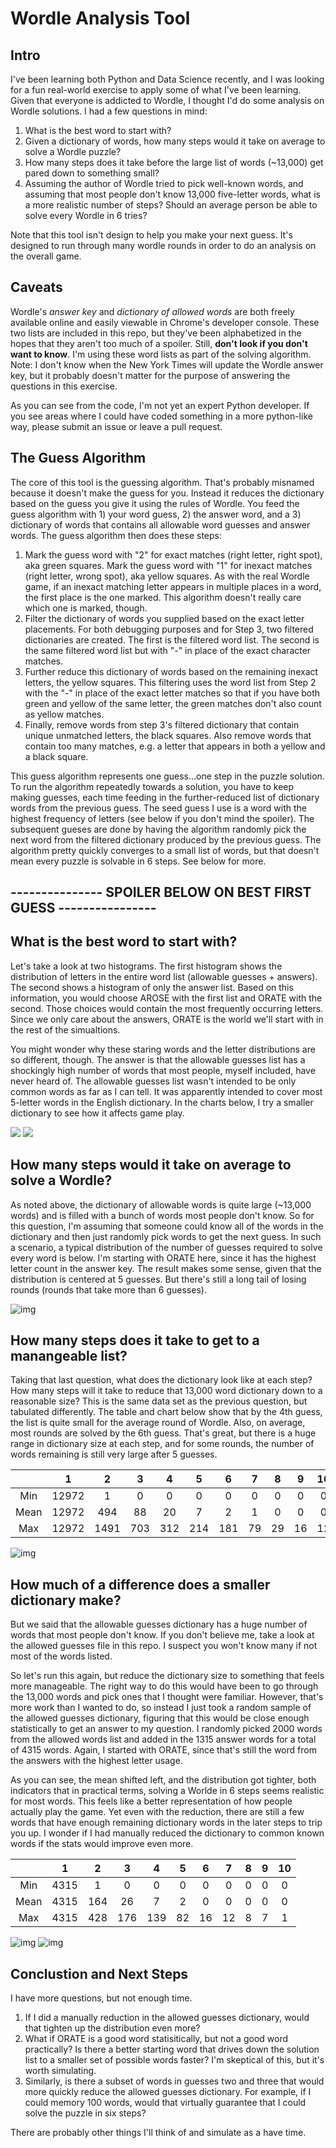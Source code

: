 # Wordle Analysis Tool

## Intro

I've been learning both Python and Data Science recently, and I was looking for a fun real-world exercise to apply some of what I've been learning. Given that everyone is addicted to Wordle, I thought I'd do some analysis on Wordle solutions. I had a few questions in mind:

1. What is the best word to start with?
2. Given a dictionary of words, how many steps would it take on average to solve a Wordle puzzle?
3. How many steps does it take before the large list of words (~13,000) get pared down to something small?
4. Assuming the author of Wordle tried to pick well-known words, and assuming that most people don't know 13,000 five-letter words, what is a more realistic number of steps? Should an average person be able to solve every Wordle in 6 tries?

Note that this tool isn't design to help you make your next guess. It's designed to run through many wordle rounds in order to do an analysis on the overall game.

## Caveats

Wordle's *answer key* and *dictionary of allowed words* are both freely available online and easily viewable in Chrome's developer console. These two lists are included in this repo, but they've been alphabetized in the hopes that they aren't too much of a spoiler. Still, **don't look if you don't want to know**. I'm using these word lists as part of the solving algorithm. Note: I don't know when the New York Times will update the Wordle answer key, but it probably doesn't matter for the purpose of answering the questions in this exercise.

As you can see from the code, I'm not yet an expert Python developer. If you see areas where I could have coded something in a more python-like way, please submit an issue or leave a pull request.

## The Guess Algorithm

The core of this tool is the guessing algorithm. That's probably misnamed because it doesn't make the guess for you. Instead it reduces the dictionary based on the guess you give it using the rules of Wordle. You feed the guess algorithm with 1) your word guess, 2) the answer word, and a 3) dictionary of words that contains all allowable word guesses and answer words. The guess algorithm then does these steps:

1. Mark the guess word with "2" for exact matches (right letter, right spot), aka green squares. Mark the guess word with "1" for inexact matches (right letter, wrong spot), aka yellow squares. As with the real Wordle game, if an inexact matching letter appears in multiple places in a word, the first place is the one marked. This algorithm doesn't really care which one is marked, though.
2. Filter the dictionary of words you supplied based on the exact letter placements. For both debugging purposes and for Step 3, two filtered dictionaries are created. The first is the filtered word list. The second is the same filtered word list but with "-" in place of the exact character matches.
3. Further reduce this dictionary of words based on the remaining inexact letters, the yellow squares. This filtering uses the word list from Step 2 with the "-" in place of the exact letter matches so that if you have both green and yellow of the same letter, the green matches don't also count as yellow matches.
4. Finally, remove words from step 3's filtered dictionary that contain unique unmatched letters, the black squares. Also remove words that contain too many matches, e.g. a letter that appears in both a yellow and a black square.

This guess algorithm represents one guess...one step in the puzzle solution. To run the algorithm repeatedly towards a solution, you have to keep making guesses, each time feeding in the further-reduced list of dictionary words from the previous guess. The seed guess I use is a word with the highest frequency of letters (see below if you don't mind the spoiler). The subsequent gueses are done by having the algorithm randomly pick the next word from the filtered dictionary produced by the previous guess. The algorithm pretty quickly converges to a small list of words, but that doesn't mean every puzzle is solvable in 6 steps. See below for more.

## --------------- SPOILER BELOW ON BEST FIRST GUESS ----------------

## What is the best word to start with?

Let's take a look at two histograms. The first histogram shows the distribution of letters in the entire word list (allowable guesses + answers). The second shows a histogram of only the answer list. Based on this information, you would choose AROSE with the first list and ORATE with the second. Those choices would contain the most frequently occurring letters. Since we only care about the answers, ORATE is the world we'll start with in the rest of the simualtions.

You might wonder why these staring words and the letter distributions are so different, though. The answer is that the allowable guesses list has a shockingly high number of words that most people, myself included, have never heard of. The allowable guesses list wasn't intended to be only common words as far as I can tell. It was apparently intended to cover most 5-letter words in the English dictionary. In the charts below, I try a smaller dictionary to see how it affects game play.

![](FullHistogram.png)
![](AnswersHistogram.png)

## How many steps would it take on average to solve a Wordle?

As noted above, the dictionary of allowable words is quite large (~13,000 words) and is filled with a bunch of words most people don't know. So for this question, I'm assuming that someone could know all of the words in the dictionary and then just randomly pick words to get the next guess. In such a scenario, a typical distribution of the number of guesses required to solve every word is below. I'm starting with ORATE here, since it has the highest letter count in the answer key. The result makes some sense, given that the distribution is centered at 5 guesses. But there's still a long tail of losing rounds (rounds that take more than 6 guesses).

![img](NumStepsHistogram.png)

## How many steps does it take to get to a manangeable list?

Taking that last question, what does the dictionary look like at each step? How many steps will it take to reduce that 13,000 word dictionary down to a reasonable size? This is the same data set as the previous question, but tabulated differently. The table and chart below show that by the 4th guess, the list is quite small for the average round of Wordle. Also, on average, most rounds are solved by the 6th guess. That's great, but there is a huge range in dictionary size at each step, and for some rounds, the number of words remaining is still very large after 5 guesses.

|      | 1     |  2  |  3  |  4  |  5  |  6  | 7 | 8 | 9 | 10 | 11 | 12 | 13 |
| :--: | ----- | :--: | :-: | :-: | :-: | :-: | :-: | :-: | :-: | :-: | :-: | :-: | :-: |
| Min | 12972 |  1  |  0  |  0  |  0  |  0  | 0 | 0 | 0 | 0 | 0 | 0 | 0 |
| Mean | 12972 | 494 | 88 | 20 |  7  |  2  | 1 | 0 | 0 | 0 | 0 | 0 | 0 |
| Max | 12972 | 1491 | 703 | 312 | 214 | 181 | 79 | 29 | 16 | 12 | 10 | 5 | 2 |

![img](DictioaryPerStep.png)

## How much of a difference does a smaller dictionary make?

But we said that the allowable guesses dictionary has a huge number of words that most people don't know. If you don't believe me, take a look at the allowed guesses file in this repo. I suspect you won't know many if not most of the words listed. 

So let's run this again, but reduce the dictionary size to something that feels more manageable. The right way to do this would have been to go through the 13,000 words and pick ones that I thought were familiar. However, that's more work than I wanted to do, so instead I just took a random sample of the allowed guesses dictionary, figuring that this would be close enough statistically to get an answer to my question. I randomly picked 2000 words from the allowed words list and added in the 1315 answer words for a total of 4315 words. Again, I started with ORATE, since that's still the word from the answers with the highest letter usage.

As you can see, the mean shifted left, and the distribution got tighter, both indicators that in practical terms, solving a Worlde in 6 steps seems realistic for most words. This feels like a better representation of how people actually play the game. Yet even with the reduction, there are still a few words that have enough remaining dictionary words in the later steps to trip you up. I wonder if I had manually reduced the dictionary to common known words if the stats would improve even more.


|      | 1    |  2  |  3  |  4  | 5 | 6 | 7 | 8 | 9 | 10 |
| :--: | ---- | :-: | :-: | :-: | :-: | :-: | :-: | :-: | :-: | :-: |
| Min | 4315 |  1  |  0  |  0  | 0 | 0 | 0 | 0 | 0 | 0 |
| Mean | 4315 | 164 | 26 |  7  | 2 | 0 | 0 | 0 | 0 | 0 |
| Max | 4315 | 428 | 176 | 139 | 82 | 16 | 12 | 8 | 7 | 1 |

![img](NumSteps2000Histogram.png)
![img](DictioaryPerStep2000.png)

## Conclustion and Next Steps

I have more questions, but not enough time. 

1. If I did a manually reduction in the allowed guesses dictionary, would that tighten up the distribution even more?
2. What if ORATE is a good word statisitically, but not a good word practically? Is there a better starting word that drives down the solution list to a smaller set of possible words faster? I'm skeptical of this, but it's worth simulating.
3. Similarly, is there a subset of words in guesses two and three that would more quickly reduce the allowed guesses dictionary. For example, if I could memory 100 words, would that virtually guarantee that I could solve the puzzle in six steps?

There are probably other things I'll think of and simulate as a have time.
